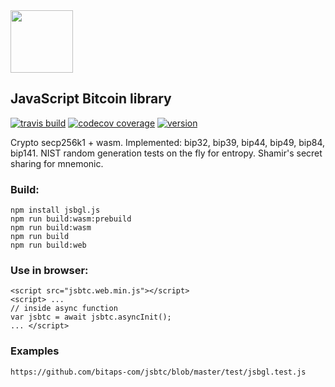 <img src="docs/img/jsbtc.png" width="100">

## JavaScript Bitcoin library

[![travis build](https://img.shields.io/travis/bitaps-com/jsbtc?style=plastic)](https://travis-ci.org/bitaps-com/jsbtc)
[![codecov coverage](https://img.shields.io/codecov/c/github/bitaps-com/jsbtc/beta?style=plastic)](https://codecov.io/gh/bitaps-com/jsbtc)
[![version](https://img.shields.io/npm/v/jsbtc.js/latest?style=plastic)](https://www.npmjs.com/package/jsbtc.js/v/latest)


Crypto secp256k1 + wasm. Implemented: bip32, bip39, bip44, bip49, bip84, bip141. NIST random generation tests on the fly for entropy. Shamir's secret sharing for mnemonic.

### Build:
    npm install jsbgl.js
    npm run build:wasm:prebuild
    npm run build:wasm
    npm run build
    npm run build:web
 
### Use in browser:
    <script src="jsbtc.web.min.js"></script>
    <script> ...
    // inside async function 
    var jsbtc = await jsbtc.asyncInit();
    ... </script>
    
### Examples
    https://github.com/bitaps-com/jsbtc/blob/master/test/jsbgl.test.js
